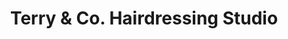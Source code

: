 ---
title: "Terry & Co. Hairdressing Studio"
url: /douglas/terry-and-co-hairdressing-studio/
shop: hairdresser
---